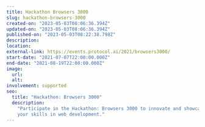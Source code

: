 ```yaml
---
title: Hackathon Browsers 3000
slug: hackathon-browsers-3000
created-on: "2023-05-03T08:06:36.394Z"
updated-on: "2023-05-03T08:06:36.394Z"
published-on: "2023-05-03T08:22:38.798Z"
description:
location:
external-link: https://events.protocol.ai/2021/browsers3000/
start-date: "2021-07-07T22:00:00.000Z"
end-date: "2021-08-19T22:00:00.000Z"
image:
  url:
  alt:
involvement: supported
seo:
  title: "Hackathon: Browsers 3000"
  description:
    "Participate in the Hackathon: Browsers 3000 to innovate and showcase
    your skills in web development."
---
```

